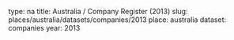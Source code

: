 type: na
title: Australia / Company Register (2013)
slug: places/australia/datasets/companies/2013
place: australia
dataset: companies
year: 2013

